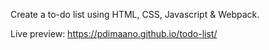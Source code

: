 Create a to-do list using HTML, CSS, Javascript & Webpack.

Live preview: https://pdimaano.github.io/todo-list/